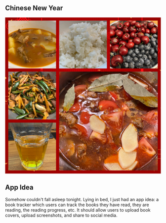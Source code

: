 ## Chinese New Year

![image](./New%20Year.jpg)

## App Idea

Somehow couldn't fall asleep tonight. Lying in bed, I just had an app idea: a book tracker which users can track the books they have read, they are reading, the reading progress, etc. It should allow users to upload book covers, upload screenshots, and share to social media.
